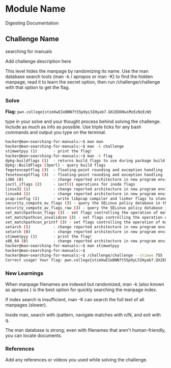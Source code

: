# Module Name
Digesting Documentation
## Challenge Name
searching for manuals

Add challenge description here

This level hides the manpage by randomizing its name. Use the man database search tools (man -k / apropos or man -K) to find the hidden manpage, read it to learn the secret option, then run /challenge/challenge with that option to get the flag.

### Solve
**Flag:** `pwn.college{stimXwEIeBNN7t55p9yL5IHyab7.QX2EDO0wiMzEzNzEzW}`

type in your solve and your thought process behind solving the challenge. Include as much as info as possible. Use triple ticks for any bash commands and output you type on the terminal.

```bash
hacker@man~searching-for-manuals:~$ man man
hacker@man~searching-for-manuals:~$ man -k challenge
stimwetpyy (1)       - print the flag!
hacker@man~searching-for-manuals:~$ man -k flag
dpkg-buildflags (1)  - returns build flags to use during package build
Dpkg::BuildFlags (3perl) - query build flags
fegetexceptflag (3)  - floating-point rounding and exception handling
fesetexceptflag (3)  - floating-point rounding and exception handling
i386 (8)             - change reported architecture in new program environment and/or set personality flags
ioctl_iflags (2)     - ioctl() operations for inode flags
linux32 (1)          - change reported architecture in new program environment and/or set personality flags
linux64 (1)          - change reported architecture in new program environment and/or set personality flags
pcap-config (1)      - write libpcap compiler and linker flags to standard output
security_compute_av_flags (3) - query the SELinux policy database in the kernel
security_compute_av_flags_raw (3) - query the SELinux policy database in the kernel
set_matchpathcon_flags (3) - set flags controlling the operation of matchpathcon or matchpathcon_index and configure the behaviour of validity ...
set_matchpathcon_invalidcon (3) - set flags controlling the operation of matchpathcon or matchpathcon_index and configure the behaviour of vali...
set_matchpathcon_printf (3) - set flags controlling the operation of matchpathcon or matchpathcon_index and configure the behaviour of validity...
setarch (1)          - change reported architecture in new program environment and/or set personality flags
setarch (8)          - change reported architecture in new program environment and/or set personality flags
stimwetpyy (1)       - print the flag!
x86_64 (8)           - change reported architecture in new program environment and/or set personality flags
hacker@man~searching-for-manuals:~$ man stimwetpyy
hacker@man~searching-for-manuals:~$ 
hacker@man~searching-for-manuals:~$ /challenge/challenge --stimwe 755
Correct usage! Your flag: pwn.college{stimXwEIeBNN7t55p9yL5IHyab7.QX2EDO0wiMzEzNzEzW}
```

### New Learnings
When manpage filenames are indexed but randomized, man -k <term> (also known as apropos <term>) is the best option for quickly searching the manpage index.

 If index search is insufficient, man -K <term> can search the full text of all manpages (slower).

 Inside man, search with /pattern, navigate matches with n/N, and exit with q.

 The man database is strong; even with filenames that aren't human-friendly, you can locate documents.

### References 
Add any references or videos you used while solving the challenge.
